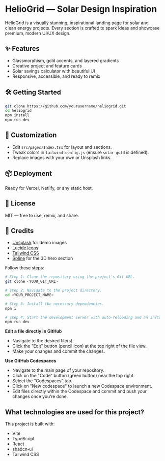 # HelioGrid — Solar Design Inspiration

HelioGrid is a visually stunning, inspirational landing page for solar and clean energy projects. Every section is crafted to spark ideas and showcase premium, modern UI/UX design.

## ✨ Features

- Glassmorphism, gold accents, and layered gradients
- Creative project and feature cards
- Solar savings calculator with beautiful UI
- Responsive, accessible, and ready to remix


## 🛠️ Getting Started

```bash
git clone https://github.com/yourusername/heliogrid.git
cd heliogrid
npm install
npm run dev
```

## 📝 Customization

- Edit `src/pages/Index.tsx` for layout and sections.
- Tweak colors in `tailwind.config.js` (ensure `solar-gold` is defined).
- Replace images with your own or Unsplash links.

## 📦 Deployment

Ready for Vercel, Netlify, or any static host.

## 📄 License

MIT — free to use, remix, and share.

## 🙏 Credits

- [Unsplash](https://unsplash.com) for demo images
- [Lucide Icons](https://lucide.dev/)
- [Tailwind CSS](https://tailwindcss.com/)
- [Spline](https://spline.design/) for the 3D hero section




Follow these steps:

```sh
# Step 1: Clone the repository using the project's Git URL.
git clone <YOUR_GIT_URL>

# Step 2: Navigate to the project directory.
cd <YOUR_PROJECT_NAME>

# Step 3: Install the necessary dependencies.
npm i

# Step 4: Start the development server with auto-reloading and an instant preview.
npm run dev
```

**Edit a file directly in GitHub**

- Navigate to the desired file(s).
- Click the "Edit" button (pencil icon) at the top right of the file view.
- Make your changes and commit the changes.

**Use GitHub Codespaces**

- Navigate to the main page of your repository.
- Click on the "Code" button (green button) near the top right.
- Select the "Codespaces" tab.
- Click on "New codespace" to launch a new Codespace environment.
- Edit files directly within the Codespace and commit and push your changes once you're done.

## What technologies are used for this project?

This project is built with:

- Vite
- TypeScript
- React
- shadcn-ui
- Tailwind CSS

